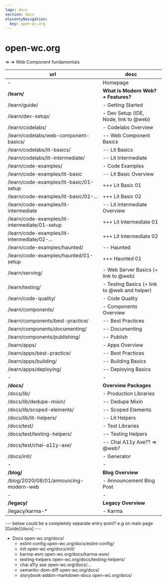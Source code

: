 ```yaml
---
tags: docs
section: docs
eleventyNavigation:
  key: open-wc.org
---
```


# open-wc.org

=> => Web Component fundamentals

| url                                            | desc                                         |
| ---------------------------------------------- | -------------------------------------------- |
| -                                              | Homepage                                     |
| **/learn/**                                    | **What is Modern Web? + Features?**          |
| /learn/guide/                                  | - Getting Started                            |
| /learn/dev-setup/                              | - Dev Setup (IDE, Node, link to @web)        |
| /learn/codelabs/                               | - Codelabs Overview                          |
| /learn/codelabs/web-component-basics/          | -- Web Component Basics                      |
| /learn/codelabs/lit-basics/                    | -- Lit Basics                                |
| /learn/codelabs/lit-intermediate/              | -- Lit Intermediate                          |
| /learn/code-examples/                          | - Code Examples                              |
| /learn/code-examples/lit-basic                 | -- Lit Basic Overview                        |
| /learn/code-examples/lit-basic/01-setup        | +++ Lit Basic 01                             |
| /learn/code-examples/lit-basic/02-...          | +++ Lit Basic 02                             |
| /learn/code-examples/lit-intermediate          | -- Lit Intermediate Overview                 |
| /learn/code-examples/lit-intermediate/01-setup | +++ Lit Intermediate 01                      |
| /learn/code-examples/lit-intermediate/02-...   | +++ Lit Intermediate 02                      |
| /learn/code-examples/haunted/                  | -- Haunted                                   |
| /learn/code-examples/haunted/01-setup          | +++ Haunted 01                               |
| /learn/serving/                                | - Web Server Basics (+ link to @web)         |
| /learn/testing/                                | - Testing Basics (+ link to @web and helper) |
| /learn/code-quality/                           | - Code Quality                               |
| /learn/components/                             | - Components Overview                        |
| /learn/components/best-practice/               | -- Best Practices                            |
| /learn/components/documenting/                 | -- Documenting                               |
| /learn/components/publishing/                  | -- Publish                                   |
| /learn/apps/                                   | - Apps Overview                              |
| /learn/apps/best-practice/                     | -- Best Practices                            |
| /learn/apps/building/                          | -- Building Basics                           |
| /learn/apps/deploying/                         | -- Deploying Basics                          |
| -                                              | -                                            |
| **/docs/**                                     | **Overview Packages**                        |
| /docs/lib/                                     | - Production Libraries                       |
| /docs/lib/dedupe-mixin/                        | -- Dedupe Mixin                              |
| /docs/lib/scoped-elements/                     | -- Scoped Elements                           |
| /docs/lib/lit-helpers/                         | -- Lit Helpers                               |
| /docs/test/                                    | - Test Libraries                             |
| /docs/test/testing-helpers/                    | -- Testing Helpers                           |
| /docs/test/chai-a11y-axe/                      | -- Chai A11y Axe?? => @web?                  |
| /docs/init/                                    | - Generator                                  |
| -                                              | -                                            |
| **/blog/**                                     | **Blog Overview**                            |
| /blog/2020/08/01/announcing-modern-web         | - Announcement Blog Post                     |
| -                                              | -                                            |
| **/legacy/**                                   | **Legacy Overview**                          |
| /legacy/karma-\*                               | - Karma                                      |

--- below could be a completely separate entry point? e.g on main page [Guide][docs] ---

- Docs open-wc.org/docs/
  - eslint-config open-wc.org/docs/eslint-config/
  - init open-wc.org/docs/init/
  - karma-esm open-wc.org/docs/karma-esm/
  - testing-helpers open-wc.org/docs/testing-helpers/
  - chai a11y axe open-wc.org/docs/...
  - semantic-dom-diff open-wc.org/docs/
  - storybook-addon-markdown-docs open-wc.org/docs/
